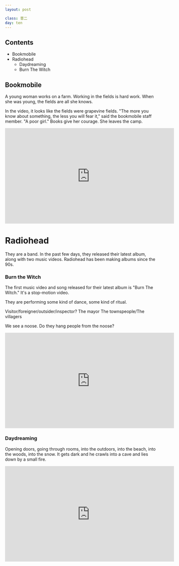 ```yaml
---
layout: post

class: 普二
day: ten
---
```


## Contents

- Bookmobile
- Radiohead
	- Daydreaming
	- Burn The Witch


## Bookmobile

A young woman works on a farm.
Working in the fields is hard work.
When she was young, the fields are all she knows.

In the video, it looks like the fields were grapevine fields.
"The more you know about something, the less you will fear it," said the bookmobile staff member.
"A poor girl."
Books give her courage.
She leaves the camp.

<iframe src="https://www.facebook.com/plugins/video.php?href=https%3A%2F%2Fwww.facebook.com%2FUpworthyVideo%2Fvideos%2Fvb.763022583802291%2F823311621106720%2F%3Ftype%3D3&show_text=0&width=560" width="560" height="315" style="border:none;overflow:hidden" scrolling="no" frameborder="0" allowTransparency="true" allowFullScreen="true"></iframe>

# Radiohead
They are a band.
In the past few days, they released their latest album, along with two music videos.
Radiohead has been making albums since the 90s.

### Burn the Witch

The first music video and song released for their latest album is "Burn The Witch."
It's a stop-motion video.

They are performing some kind of dance, some kind of ritual.

Visitor/foreigner/outsider/inspector?
The mayor
The townspeople/The villagers

We see a noose.
Do they hang people from the noose?

<iframe width="560" height="315" src="https://www.youtube.com/embed/yI2oS2hoL0k" frameborder="0" allowfullscreen></iframe>


### Daydreaming

Opening doors, going through rooms, into the outdoors, into the beach, into the woods, into the snow.
It gets dark and he crawls into a cave and lies down by a small fire.

<iframe width="560" height="315" src="https://www.youtube.com/embed/TTAU7lLDZYU" frameborder="0" allowfullscreen></iframe>
